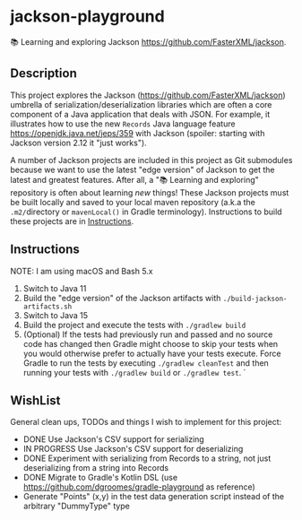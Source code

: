 # jackson-playground

📚 Learning and exploring Jackson <https://github.com/FasterXML/jackson>.

## Description

This project explores the Jackson (<https://github.com/FasterXML/jackson>) umbrella of serialization/deserialization
libraries which are often a core component of a Java application that deals with JSON. For example, it illustrates how
to use the new `Records` Java language feature <https://openjdk.java.net/jeps/359> with Jackson (spoiler: starting with
Jackson version 2.12 it "just works").

A number of Jackson projects are included in this project as Git submodules because we want to use the latest "edge
version" of Jackson to get the latest and greatest features. After all, a "📚 Learning and exploring" repository is
often about learning _new_ things! These Jackson projects must be built locally and saved to your local maven
repository (a.k.a the `.m2/`directory or `mavenLocal()` in Gradle terminology). Instructions to build these projects
are in [Instructions](#instructions).

## Instructions

NOTE: I am using macOS and Bash 5.x

1. Switch to Java 11
1. Build the "edge version" of the Jackson artifacts with `./build-jackson-artifacts.sh`
1. Switch to Java 15
1. Build the project and execute the tests with `./gradlew build`
1. (Optional) If the tests had previously run and passed and no source code has changed then Gradle might choose to skip
   your tests when you would otherwise prefer to actually have your tests execute. Force Gradle to run the tests by
   executing `./gradlew cleanTest` and then running your tests with `./gradlew build` or `./gradlew test`.
                        `
## WishList

General clean ups, TODOs and things I wish to implement for this project:

* DONE Use Jackson's CSV support for serializing
* IN PROGRESS Use Jackson's CSV support for deserializing
* DONE Experiment with serializing from Records to a string, not just deserializing from a string into Records
* DONE Migrate to Gradle's Kotlin DSL (use <https://github.com/dgroomes/gradle-playground> as reference)
* Generate "Points" (x,y) in the test data generation script instead of the arbitrary "DummyType" type 
